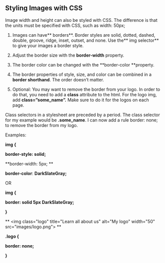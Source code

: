 ## Styling Images with CSS

Image width and height can also be styled with CSS. The difference is that the  units must be specified with CSS, such as width: 50px;

1. Images can have** borders**. Border styles are solid, dotted, dashed, double, groove, ridge, inset, outset, and none. Use the** img selector** to give your images a border style.

2. Adjust the border size with the **border-width** property.

3. The border color can be changed with the **border-color **property.

4. The border properties of style, size, and color can be combined in a **border shorthand**. The order doesn’t matter.

5. Optional: You may want to remove the border from your logo. In order to do that, you need to add a **class** attribute to the html. For the logo img, add **class=”some\_name”.** Make sure to do it for the logos on each page.

Class selectors in a stylesheet are preceded by a period. The class selector for my example would be **.some\_name**.  I can now add a rule border: none; to remove the border from my logo.

Examples:

**img {**

**border-style: solid;**

**border-width: 5px; **

**border-color**: **DarkSlateGray;**

OR

**img {**

**border: solid 5px DarkSlateGray;**

**}**

** &lt;img class="logo"  title="Learn all about us"  alt="My logo"  width="50"  src="images/logo.png"&gt; **

**.logo {**

**border: none;**

**}**

  




  


  




  


